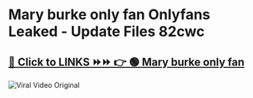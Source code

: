 
 # Mary burke only fan Onlyfans Leaked - Update Files 82cwc

## <h2><a href="https://clipsfans.com/Mary_burke_only_fan&ref=git">🔗 Click to LINKS ⏩⏩ 👉 🟢 Mary burke only fan </a></h2>

<a href="https://clipsfans.com/Mary_burke_only_fan&ref=git" rel="nofollow" data-target="animated-image.originalLink"><img src="https://i.ibb.co.com/xMMVF88/686577567.gif" alt="Viral Video Original" style="max-width: 100%; display: inline-block;" data-target="animated-image.originalImage"></a>

